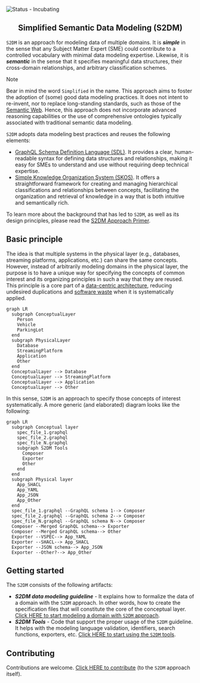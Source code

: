 ![Status - Incubating](https://img.shields.io/static/v1?label=Status&message=Incubating&color=FEFF3A&style=for-the-badge)

<h2 align="center">
 Simplified Semantic Data Modeling (S2DM)
</h2>

`S2DM` is an approach for modeling data of multiple domains.
It is **_simple_** in the sense that any Subject Matter Expert (SME) could contribute to a controlled vocabulary with minimal data modeling expertise.
Likewise, it is **_semantic_** in the sense that it specifies meaningful data structures, their cross-domain relationships, and arbitrary classification schemes.

> [!NOTE]
> Bear in mind the word `Simplified` in the name.
> This approach aims to foster the adoption of (some) good data modeling practices.
> It does not intent to re-invent, nor to replace long-standing standards, such as those of the [Semantic Web](https://www.w3.org/2001/sw/wiki/Main_Page).
> Hence, this approach does not incorporate advanced reasoning capabilities or the use of comprehensive ontologies typically associated with traditional semantic data modeling.

`S2DM` adopts data modeling best practices and reuses the following elements:

- [GraphQL Schema Definition Language (SDL)](https://graphql.org/learn/schema/).
  It provides a clear, human-readable syntax for defining data structures and relationships, making it easy for SMEs to understand and use without requiring deep technical expertise.
- [Simple Knowledge Organization System (SKOS)](https://www.w3.org/2004/02/skos/).
  It offers a straightforward framework for creating and managing hierarchical classifications and relationships between concepts, facilitating the organization and retrieval of knowledge in a way that is both intuitive and semantically rich.

To learn more about the background that has led to `S2DM`, as well as its design principles, please read the [S2DM Approach Primer](docs/APPROACH_PRIMER.md).

## Basic principle
The idea is that multiple systems in the physical layer (e.g., databases, streaming platforms, applications, etc.) can share the same concepts.
However, instead of arbitrarily modeling domains in the physical layer, the purpose is to have a unique way for specifying the concepts of common interest and its organizing principles in such a way that they are reused.
This principle is a core part of a [data-centric architecture](https://datacentricmanifesto.org/), reducing undesired duplications and [software waste](https://www.semanticarts.com/software-wasteland/) when it is systematically applied.

```mermaid
graph LR
  subgraph ConceptualLayer
    Person
    Vehicle
    ParkingLot
  end
  subgraph PhysicalLayer
    Database
    StreamingPlatform
    Application
    Other
  end
  ConceptualLayer --> Database
  ConceptualLayer --> StreamingPlatform
  ConceptualLayer --> Application
  ConceptualLayer --> Other
```

In this sense, `S2DM` is an approach to specify those concepts of interest systematically.
A more generic (and elaborated) diagram looks like the following:

```mermaid
graph LR
  subgraph Conceptual layer
    spec_file_1.graphql
    spec_file_2.graphql
    spec_file_N.graphql
    subgraph S2DM Tools
      Composer
      Exporter
      Other
    end
  end
  subgraph Physical layer
    App_SHACL
    App_YAML
    App_JSON
    App_Other
  end
  spec_file_1.graphql --GraphQL schema 1--> Composer
  spec_file_2.graphql --GraphQL schema 2--> Composer
  spec_file_N.graphql --GraphQL schema N--> Composer
  Composer --Merged GraphQL schema--> Exporter
  Composer --Merged GraphQL schema--> Other
  Exporter --VSPEC--> App_YAML
  Exporter --SHACL--> App_SHACL
  Exporter --JSON schema--> App_JSON
  Exporter --Other?--> App_Other
```

## Getting started
The `S2DM` consists of the following artifacts:
* **_S2DM data modeling guideline_** - It explains how to formalize the data of a domain with the `S2DM` approach. In other words, how to create the specification files that will constitute the core of the conceptual layer. [Click HERE to start modeling a domain with `S2DM` approach](docs/MODELING_GUIDE.md).
* **_S2DM Tools_** - Code that support the proper usage of the `S2DM` guideline. It helps with the modeling language validation, identifiers, search functions, exporters, etc. [Click HERE to start using the `S2DM` tools](docs/TOOLS.md).

## Contributing
Contributions are welcome. [Click HERE to contribute](docs/CONTRIBUTING.md) (to the `S2DM` approach itself).
